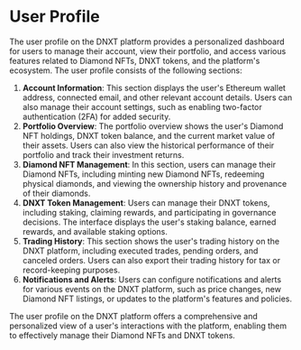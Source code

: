 # User Profile

The user profile on the DNXT platform provides a personalized dashboard for users to manage their account, view their portfolio, and access various features related to Diamond NFTs, DNXT tokens, and the platform's ecosystem. The user profile consists of the following sections:

1. **Account Information**: This section displays the user's Ethereum wallet address, connected email, and other relevant account details. Users can also manage their account settings, such as enabling two-factor authentication (2FA) for added security.
2. **Portfolio Overview**: The portfolio overview shows the user's Diamond NFT holdings, DNXT token balance, and the current market value of their assets. Users can also view the historical performance of their portfolio and track their investment returns.
3. **Diamond NFT Management**: In this section, users can manage their Diamond NFTs, including minting new Diamond NFTs, redeeming physical diamonds, and viewing the ownership history and provenance of their diamonds.
4. **DNXT Token Management**: Users can manage their DNXT tokens, including staking, claiming rewards, and participating in governance decisions. The interface displays the user's staking balance, earned rewards, and available staking options.
5. **Trading History**: This section shows the user's trading history on the DNXT platform, including executed trades, pending orders, and canceled orders. Users can also export their trading history for tax or record-keeping purposes.
6. **Notifications and Alerts**: Users can configure notifications and alerts for various events on the DNXT platform, such as price changes, new Diamond NFT listings, or updates to the platform's features and policies.

The user profile on the DNXT platform offers a comprehensive and personalized view of a user's interactions with the platform, enabling them to effectively manage their Diamond NFTs and DNXT tokens.
